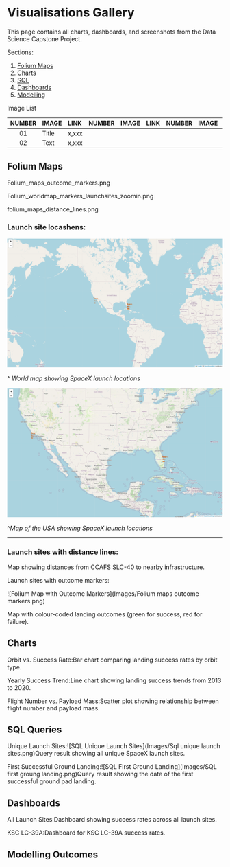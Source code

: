 # Visualisations Gallery
This page contains all charts, dashboards, and screenshots from the Data Science Capstone Project.

Sections:
1. [Folium Maps](#Folium-Maps)
2. [Charts](#Charts)
3. [SQL](#SQL-Queries)
4. [Dashboards](#Dashboards)
5. [Modelling](#Modelling-Outcomes)
  
Image List

 NUMBER | IMAGE | LINK | NUMBER | IMAGE | LINK | NUMBER | IMAGE | LINK |
 | :---: | :---- | :--- | :---: | :---- | :--- | :---: | :---- | :--- |
 | 01| Title | x,xxx |
 | 02 | Text | x,xxx |


## Folium Maps

Folium_maps_outcome_markers.png

Folium_worldmap_markers_launchsites_zoomin.png

folium_maps_distance_lines.png

### Launch site locashens:

![folium world map showing launch locations](Images/Folium/Folium_Worldmap.png)

^
*World map showing SpaceX launch locations*


![folium USA map showing launch locations](Images/Folium/Folium_worldmap_markers_launchsites_zoomin.png)

^*Map of the USA showing SpaceX launch locations*

---

### Launch sites with distance lines:

Map showing distances from CCAFS SLC-40 to nearby infrastructure.

Launch sites with outcome markers:

![Folium Map with Outcome Markers](Images/Folium maps outcome markers.png)

Map with colour-coded landing outcomes (green for success, red for failure).


## Charts

Orbit vs. Success Rate:Bar chart comparing landing success rates by orbit type.

Yearly Success Trend:Line chart showing landing success trends from 2013 to 2020.

Flight Number vs. Payload Mass:Scatter plot showing relationship between flight number and payload mass.


## SQL Queries

Unique Launch Sites:![SQL Unique Launch Sites](Images/Sql unique launch sites.png)Query result showing all unique SpaceX launch sites.

First Successful Ground Landing:![SQL First Ground Landing](Images/SQL first groung landing.png)Query result showing the date of the first successful ground pad landing.


## Dashboards

All Launch Sites:Dashboard showing success rates across all launch sites.


KSC LC-39A:Dashboard for KSC LC-39A success rates.

## Modelling Outcomes



